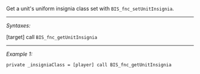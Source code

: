 Get a unit's uniform insignia class set with `BIS_fnc_setUnitInsignia`.


---
*Syntaxes:*

[target] call `BIS_fnc_getUnitInsignia`

---
*Example 1:*

```sqf
private _insigniaClass = [player] call BIS_fnc_getUnitInsignia
```